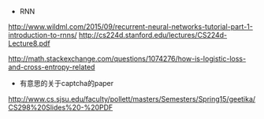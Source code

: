 
* RNN

http://www.wildml.com/2015/09/recurrent-neural-networks-tutorial-part-1-introduction-to-rnns/
http://cs224d.stanford.edu/lectures/CS224d-Lecture8.pdf

http://math.stackexchange.com/questions/1074276/how-is-logistic-loss-and-cross-entropy-related

* 有意思的关于captcha的paper

http://www.cs.sjsu.edu/faculty/pollett/masters/Semesters/Spring15/geetika/CS298%20Slides%20-%20PDF

